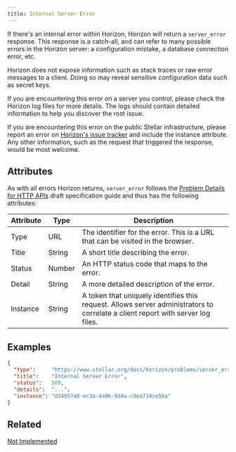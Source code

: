 ```yaml
---
title: Internal Server Error
---
```


If there's an internal error within Horizon, Horizon will return a `server_error` response.  This response is a catch-all, and can refer to many possible errors in the Horizon server: a configuration mistake, a database connection error, etc.

Horizon does not expose information such as stack traces or raw error messages to a client.  Doing so may reveal sensitive configuration data such as secret keys.

If you are encountering this error on a server you control, please check the Horizon log files for more details. The logs should contain detailed information to help you discover the root issue.

If you are encountering this error on the public Stellar infrastructure, please report an error on [Horizon's issue tracker](https://github.com/stellar/horizon/issues) and include the instance attribute.
Any other information, such as the request that triggered the response, would be most welcome.

## Attributes

As with all errors Horizon returns, `server_error` follows the [Problem Details for HTTP APIs](https://tools.ietf.org/html/draft-ietf-appsawg-http-problem-00) draft specification guide and thus has the following attributes:

| Attribute | Type   | Description                                                                                                                     |
| --------- | ----   | ------------------------------------------------------------------------------------------------------------------------------- |
| Type      | URL    | The identifier for the error.  This is a URL that can be visited in the browser.                                                |
| Title     | String | A short title describing the error.                                                                                             |
| Status    | Number | An HTTP status code that maps to the error.                                                                                     |
| Detail    | String | A more detailed description of the error.                                                                                       |
| Instance  | String | A token that uniquely identifies this request. Allows server administrators to correlate a client report with server log files. |


## Examples
```json
{
  "type":     "https://www.stellar.org/docs/horizon/problems/server_error",
  "title":    "Internal Server Error",
  "status":   500,
  "details":  "...",
  "instance": "d3465740-ec3a-4a0b-9d4a-c9ea734ce58a"
}
```

## Related

[Not Implemented](./not_implemented.md)


